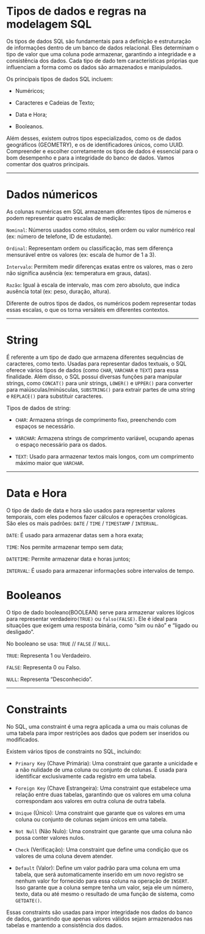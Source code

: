 # Tipos de dados e regras na modelagem SQL

Os tipos de dados SQL são fundamentais para a definição e estruturação de informações dentro de um banco de dados relacional. Eles determinam o tipo de valor que uma coluna pode armazenar, garantindo a integridade e a consistência dos dados. Cada tipo de dado tem características próprias que influenciam a forma como os dados são armazenados e manipulados.

Os principais tipos de dados SQL incluem:

- Numéricos;

- Caracteres e Cadeias de Texto;

- Data e Hora;

- Booleanos.

Além desses, existem outros tipos especializados, como os de dados geográficos (GEOMETRY), e os de identificadores únicos, como UUID. Compreender e escolher corretamente os tipos de dados é essencial para o bom desempenho e para a integridade do banco de dados. Vamos comentar dos quatros principais.

---

# Dados númericos

As colunas numéricas em SQL armazenam diferentes tipos de números e podem representar quatro escalas de medição:

`Nominal`: Números usados como rótulos, sem ordem ou valor numérico real (ex: número de telefone, ID de estudante).

`Ordinal`: Representam ordem ou classificação, mas sem diferença mensurável entre os valores (ex: escala de humor de 1 a 3).

`Intervalo`: Permitem medir diferenças exatas entre os valores, mas o zero não significa ausência (ex: temperatura em graus, datas).

`Razão`: Igual à escala de intervalo, mas com zero absoluto, que indica ausência total (ex: peso, duração, altura).

Diferente de outros tipos de dados, os numéricos podem representar todas essas escalas, o que os torna versáteis em diferentes contextos.

---

# String

É referente a um tipo de dado que armazena diferentes sequências de caracteres, como texto. Usadas para representar dados textuais, o SQL oferece vários tipos de dados (como `CHAR`, `VARCHAR` e `TEXT`) para essa finalidade. Além disso, o SQL possui diversas funções para manipular strings, como `CONCAT()` para unir strings, `LOWER()` e `UPPER()` para converter para maiúsculas/minúsculas, `SUBSTRING()` para extrair partes de uma string e `REPLACE()` para substituir caracteres.

Tipos de dados de string:

- `CHAR`: Armazena strings de comprimento fixo, preenchendo com espaços se necessário. 

- `VARCHAR`: Armazena strings de comprimento variável, ocupando apenas o espaço necessário para os dados. 

- `TEXT`: Usado para armazenar textos mais longos, com um comprimento máximo maior que `VARCHAR`.

---

# Data e Hora

O tipo de dado de data e hora são usados para representar valores temporais, com eles podemos fazer cálculos e operações cronológicas. 
São eles os mais padrões: `DATE` / `TIME` / `TIMESTAMP` / `INTERVAL`.

`DATE`: É usado para armazenar datas sem a hora exata;

`TIME`: Nos permite armazenar tempo sem data;

`DATETIME`: Permite armazenar data e horas juntos;

`INTERVAL`: É usado para armazenar informações sobre intervalos de tempo.

 

# Booleanos

O tipo de dado booleano(BOOLEAN) serve para armazenar valores lógicos para representar verdadeiro`(TRUE)` ou `falso(FALSE)`.  Ele é ideal para situações que exigem uma resposta binária, como “sim ou não” e “ligado ou desligado”. 

No booleano se usa: `TRUE` // `FALSE` // `NULL`.

`TRUE`: Representa 1 ou Verdadeiro.

`FALSE`: Representa 0 ou Falso.

`NULL`: Representa “Desconhecido”.

---

# Constraints

No SQL, uma constraint é uma regra aplicada a uma ou mais colunas de uma tabela para impor restrições aos dados que podem ser inseridos ou modificados.


Existem vários tipos de constraints no SQL, incluindo:

- `Primary Key` (Chave Primária): Uma constraint que garante a unicidade e a não nulidade de uma coluna ou conjunto de colunas. É usada para identificar exclusivamente cada registro em uma tabela.


 - `Foreign Key` (Chave Estrangeira): Uma constraint que estabelece uma relação entre duas tabelas, garantindo que os valores em uma coluna correspondam aos valores em outra coluna de outra tabela.


- `Unique` (Único): Uma constraint que garante que os valores em uma coluna ou conjunto de colunas sejam únicos em uma tabela.


- `Not Null` (Não Nulo): Uma constraint que garante que uma coluna não possa conter valores nulos.

- `Check` (Verificação): Uma constraint que define uma condição que os valores de uma coluna devem atender.

- `Default` (Valor): Define um valor padrão para uma coluna em uma tabela, que será automaticamente inserido em um novo registro se nenhum valor for fornecido para essa coluna na operação de `INSERT`. Isso garante que a coluna sempre tenha um valor, seja ele um número, texto, data ou até mesmo o resultado de uma função de sistema, como `GETDATE()`. 


Essas constraints são usadas para impor integridade nos dados do banco de dados, garantindo que apenas valores válidos sejam armazenados nas tabelas e mantendo a consistência dos dados.
